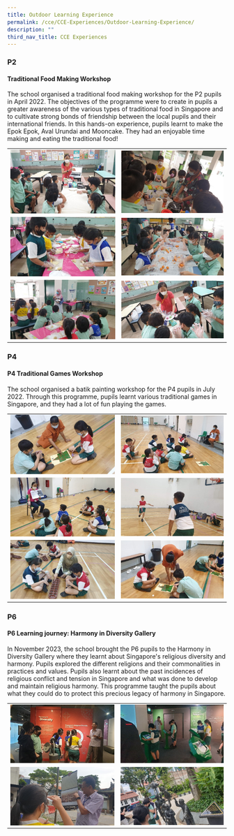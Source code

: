 ```yaml
---
title: Outdoor Learning Experience
permalink: /cce/CCE-Experiences/Outdoor-Learning-Experience/
description: ""
third_nav_title: CCE Experiences
---
```

### P2
#### Traditional Food Making Workshop

The school organised a traditional food making workshop for the P2 pupils in April 2022. The objectives of the programme were to create in pupils a greater awareness of the various types of traditional food in Singapore and to cultivate strong bonds of friendship between the local pupils and their international friends.
In this hands-on experience, pupils learnt to make the Epok Epok, Aval Urundai and Mooncake. They had an enjoyable time making and eating the traditional food!

<table>
  <tr>
    <td><img src="/images/CCE/OLE/P2%20food%20making%20workshop/Picture14.jpg"></td>
    <td><img src="/images/CCE/OLE/P2%20food%20making%20workshop/Picture15.jpg"></td>
  </tr>
  <tr>
    <td><img src="/images/CCE/OLE/P2%20food%20making%20workshop/Picture16.jpg"></td>
    <td><img src="/images/CCE/OLE/P2%20food%20making%20workshop/Picture17.jpg"></td>
  </tr>
  <tr>
    <td><img src="/images/CCE/OLE/P2%20food%20making%20workshop/Picture18.jpg"></td>
    <td><img src="/images/CCE/OLE/P2%20food%20making%20workshop/Picture19.jpg"></td>
  </tr>
</tbody>
</table>

### P4
#### P4 Traditional Games Workshop

The school organised a batik painting workshop for the P4 pupils in July 2022. Through this programme, pupils learnt various traditional games in Singapore, and they had a lot of fun playing the games.
<table>
  <tr>
    <td><img src="/images/CCE/OLE/P4%20games/Picture20.jpg"></td>
    <td><img src="/images/CCE/OLE/P4%20games/Picture21.jpg"></td>
  </tr>
  <tr>
    <td><img src="/images/CCE/OLE/P4%20games/Picture22.jpg"></td>
    <td><img src="/images/CCE/OLE/P4%20games/Picture23.jpg"></td>
  </tr>
  <tr>
    <td><img src="/images/CCE/OLE/P4%20games/Picture24.jpg"></td>
    <td><img src="/images/CCE/OLE/P4%20games/Picture25.jpg"></td>
  </tr>
</tbody>
</table>

### P6
#### P6 Learning journey: Harmony in Diversity Gallery

In November 2023, the school brought the P6 pupils to the Harmony in Diversity Gallery where they learnt about Singapore's religious diversity and harmony. Pupils explored the different religions and their commonalities in practices and values. Pupils also learnt about the past incidences of religious conflict and tension in Singapore and what was done to develop and maintain religious harmony. This programme taught the pupils about what they could do to protect this precious legacy of harmony in Singapore.

<table>
  <tr>
    <td><img src="/images/CCE/OLE/P6%20lj/Picture26.jpg"></td>
    <td><img src="/images/CCE/OLE/P6%20lj/Picture27.jpg"></td>
  </tr>
  <tr>
    <td><img src="/images/CCE/OLE/P6%20lj/Picture28.jpg"></td>
    <td><img src="/images/CCE/OLE/P6%20lj/Picture29.jpg"></td>
  </tr>
</tbody>
</table>